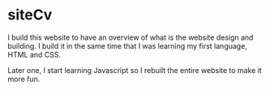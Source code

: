 # siteCv

I build this website to have an overview of what is the website design and building. 
I build it in the same time that I was learning my first language, HTML and CSS. 

Later one, I start learning Javascript so I rebuilt the entire website to make it more fun. 
